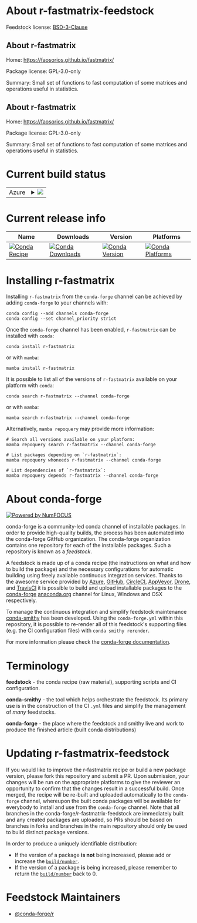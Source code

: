 About r-fastmatrix-feedstock
============================

Feedstock license: [BSD-3-Clause](https://github.com/conda-forge/r-fastmatrix-feedstock/blob/main/LICENSE.txt)


About r-fastmatrix
------------------

Home: https://faosorios.github.io/fastmatrix/

Package license: GPL-3.0-only

Summary: Small set of functions to fast computation of some matrices and operations useful in statistics.

About r-fastmatrix
------------------

Home: https://faosorios.github.io/fastmatrix/

Package license: GPL-3.0-only

Summary: Small set of functions to fast computation of some matrices and operations useful in statistics.

Current build status
====================


<table>
    
  <tr>
    <td>Azure</td>
    <td>
      <details>
        <summary>
          <a href="https://dev.azure.com/conda-forge/feedstock-builds/_build/latest?definitionId=10791&branchName=main">
            <img src="https://dev.azure.com/conda-forge/feedstock-builds/_apis/build/status/r-fastmatrix-feedstock?branchName=main">
          </a>
        </summary>
        <table>
          <thead><tr><th>Variant</th><th>Status</th></tr></thead>
          <tbody><tr>
              <td>linux_64_r_base4.4</td>
              <td>
                <a href="https://dev.azure.com/conda-forge/feedstock-builds/_build/latest?definitionId=10791&branchName=main">
                  <img src="https://dev.azure.com/conda-forge/feedstock-builds/_apis/build/status/r-fastmatrix-feedstock?branchName=main&jobName=linux&configuration=linux%20linux_64_r_base4.4" alt="variant">
                </a>
              </td>
            </tr><tr>
              <td>linux_64_r_base4.5</td>
              <td>
                <a href="https://dev.azure.com/conda-forge/feedstock-builds/_build/latest?definitionId=10791&branchName=main">
                  <img src="https://dev.azure.com/conda-forge/feedstock-builds/_apis/build/status/r-fastmatrix-feedstock?branchName=main&jobName=linux&configuration=linux%20linux_64_r_base4.5" alt="variant">
                </a>
              </td>
            </tr><tr>
              <td>osx_64_r_base4.4</td>
              <td>
                <a href="https://dev.azure.com/conda-forge/feedstock-builds/_build/latest?definitionId=10791&branchName=main">
                  <img src="https://dev.azure.com/conda-forge/feedstock-builds/_apis/build/status/r-fastmatrix-feedstock?branchName=main&jobName=osx&configuration=osx%20osx_64_r_base4.4" alt="variant">
                </a>
              </td>
            </tr><tr>
              <td>osx_64_r_base4.5</td>
              <td>
                <a href="https://dev.azure.com/conda-forge/feedstock-builds/_build/latest?definitionId=10791&branchName=main">
                  <img src="https://dev.azure.com/conda-forge/feedstock-builds/_apis/build/status/r-fastmatrix-feedstock?branchName=main&jobName=osx&configuration=osx%20osx_64_r_base4.5" alt="variant">
                </a>
              </td>
            </tr><tr>
              <td>win_64_r_base4.4</td>
              <td>
                <a href="https://dev.azure.com/conda-forge/feedstock-builds/_build/latest?definitionId=10791&branchName=main">
                  <img src="https://dev.azure.com/conda-forge/feedstock-builds/_apis/build/status/r-fastmatrix-feedstock?branchName=main&jobName=win&configuration=win%20win_64_r_base4.4" alt="variant">
                </a>
              </td>
            </tr><tr>
              <td>win_64_r_base4.5</td>
              <td>
                <a href="https://dev.azure.com/conda-forge/feedstock-builds/_build/latest?definitionId=10791&branchName=main">
                  <img src="https://dev.azure.com/conda-forge/feedstock-builds/_apis/build/status/r-fastmatrix-feedstock?branchName=main&jobName=win&configuration=win%20win_64_r_base4.5" alt="variant">
                </a>
              </td>
            </tr>
          </tbody>
        </table>
      </details>
    </td>
  </tr>
</table>

Current release info
====================

| Name | Downloads | Version | Platforms |
| --- | --- | --- | --- |
| [![Conda Recipe](https://img.shields.io/badge/recipe-r--fastmatrix-green.svg)](https://anaconda.org/conda-forge/r-fastmatrix) | [![Conda Downloads](https://img.shields.io/conda/dn/conda-forge/r-fastmatrix.svg)](https://anaconda.org/conda-forge/r-fastmatrix) | [![Conda Version](https://img.shields.io/conda/vn/conda-forge/r-fastmatrix.svg)](https://anaconda.org/conda-forge/r-fastmatrix) | [![Conda Platforms](https://img.shields.io/conda/pn/conda-forge/r-fastmatrix.svg)](https://anaconda.org/conda-forge/r-fastmatrix) |

Installing r-fastmatrix
=======================

Installing `r-fastmatrix` from the `conda-forge` channel can be achieved by adding `conda-forge` to your channels with:

```
conda config --add channels conda-forge
conda config --set channel_priority strict
```

Once the `conda-forge` channel has been enabled, `r-fastmatrix` can be installed with `conda`:

```
conda install r-fastmatrix
```

or with `mamba`:

```
mamba install r-fastmatrix
```

It is possible to list all of the versions of `r-fastmatrix` available on your platform with `conda`:

```
conda search r-fastmatrix --channel conda-forge
```

or with `mamba`:

```
mamba search r-fastmatrix --channel conda-forge
```

Alternatively, `mamba repoquery` may provide more information:

```
# Search all versions available on your platform:
mamba repoquery search r-fastmatrix --channel conda-forge

# List packages depending on `r-fastmatrix`:
mamba repoquery whoneeds r-fastmatrix --channel conda-forge

# List dependencies of `r-fastmatrix`:
mamba repoquery depends r-fastmatrix --channel conda-forge
```


About conda-forge
=================

[![Powered by
NumFOCUS](https://img.shields.io/badge/powered%20by-NumFOCUS-orange.svg?style=flat&colorA=E1523D&colorB=007D8A)](https://numfocus.org)

conda-forge is a community-led conda channel of installable packages.
In order to provide high-quality builds, the process has been automated into the
conda-forge GitHub organization. The conda-forge organization contains one repository
for each of the installable packages. Such a repository is known as a *feedstock*.

A feedstock is made up of a conda recipe (the instructions on what and how to build
the package) and the necessary configurations for automatic building using freely
available continuous integration services. Thanks to the awesome service provided by
[Azure](https://azure.microsoft.com/en-us/services/devops/), [GitHub](https://github.com/),
[CircleCI](https://circleci.com/), [AppVeyor](https://www.appveyor.com/),
[Drone](https://cloud.drone.io/welcome), and [TravisCI](https://travis-ci.com/)
it is possible to build and upload installable packages to the
[conda-forge](https://anaconda.org/conda-forge) [anaconda.org](https://anaconda.org/)
channel for Linux, Windows and OSX respectively.

To manage the continuous integration and simplify feedstock maintenance
[conda-smithy](https://github.com/conda-forge/conda-smithy) has been developed.
Using the ``conda-forge.yml`` within this repository, it is possible to re-render all of
this feedstock's supporting files (e.g. the CI configuration files) with ``conda smithy rerender``.

For more information please check the [conda-forge documentation](https://conda-forge.org/docs/).

Terminology
===========

**feedstock** - the conda recipe (raw material), supporting scripts and CI configuration.

**conda-smithy** - the tool which helps orchestrate the feedstock.
                   Its primary use is in the construction of the CI ``.yml`` files
                   and simplify the management of *many* feedstocks.

**conda-forge** - the place where the feedstock and smithy live and work to
                  produce the finished article (built conda distributions)


Updating r-fastmatrix-feedstock
===============================

If you would like to improve the r-fastmatrix recipe or build a new
package version, please fork this repository and submit a PR. Upon submission,
your changes will be run on the appropriate platforms to give the reviewer an
opportunity to confirm that the changes result in a successful build. Once
merged, the recipe will be re-built and uploaded automatically to the
`conda-forge` channel, whereupon the built conda packages will be available for
everybody to install and use from the `conda-forge` channel.
Note that all branches in the conda-forge/r-fastmatrix-feedstock are
immediately built and any created packages are uploaded, so PRs should be based
on branches in forks and branches in the main repository should only be used to
build distinct package versions.

In order to produce a uniquely identifiable distribution:
 * If the version of a package **is not** being increased, please add or increase
   the [``build/number``](https://docs.conda.io/projects/conda-build/en/latest/resources/define-metadata.html#build-number-and-string).
 * If the version of a package **is** being increased, please remember to return
   the [``build/number``](https://docs.conda.io/projects/conda-build/en/latest/resources/define-metadata.html#build-number-and-string)
   back to 0.

Feedstock Maintainers
=====================

* [@conda-forge/r](https://github.com/orgs/conda-forge/teams/r/)


